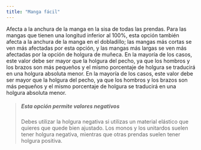 ```yaml
---
title: "Manga fácil"
---
```


Afecta a la anchura de la manga en la sisa de todas las prendas. Para las mangas que tienen una longitud inferior al 100%, esta opción también afecta a la anchura de la manga en el dobladillo; las mangas más cortas se ven más afectadas por esta opción, y las mangas más largas se ven más afectadas por la opción de holgura de muñeca. En la mayoría de los casos, este valor debe ser mayor que la holgura del pecho, ya que los hombros y los brazos son más pequeños y el mismo porcentaje de holgura se traducirá en una holgura absoluta menor. En la mayoría de los casos, este valor debe ser mayor que la holgura del pecho, ya que los hombros y los brazos son más pequeños y el mismo porcentaje de holgura se traducirá en una holgura absoluta menor.

> ##### Esta opción permite valores negativos
> 
> Debes utilizar la holgura negativa si utilizas un material elástico que quieres que quede bien ajustado. Los monos y los unitardos suelen tener holgura negativa, mientras que otras prendas suelen tener holgura positiva.
